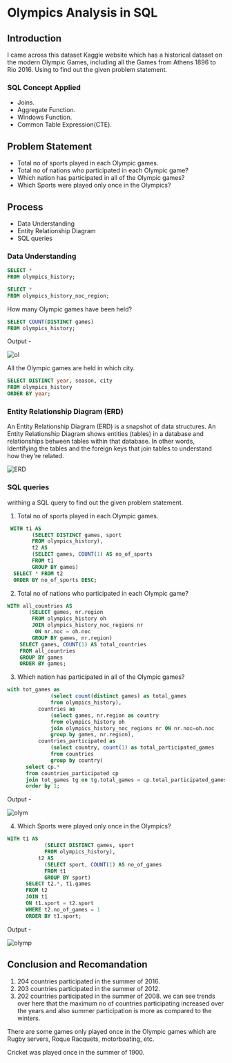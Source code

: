 # Olympics Analysis in SQL

## Introduction
I came across this dataset Kaggle website which has a historical dataset on the modern Olympic Games, including all the Games from Athens 1896 to Rio 2016. Using to find out the given problem statement.

### SQL Concept Applied
- Joins.
- Aggregate Function.
- Windows Function.
- Common Table Expression(CTE).

## Problem Statement
- Total no of sports played in each Olympic games.
- Total no of nations who participated in each Olympic game?
- Which nation has participated in all of the Olympic games?
- Which Sports were played only once in the Olympics?

## Process
- Data Understanding
- Entity Relationship Diagram
- SQL queries
   
### Data Understanding 

```sql
SELECT *
FROM olympics_history;
```

```sql
SELECT *
FROM olympics_history_noc_region;
```

How many Olympic games have been held?

```sql
SELECT COUNT(DISTINCT games)
FROM olympics_history;
```

Output - 

![ol](https://github.com/pratiraut/Olympics/assets/146583441/812d495b-6cef-4385-bbaf-742122c51305)

All the Olympic games are held in which city.

```sql
SELECT DISTINCT year, season, city
FROM olympics_history 
ORDER BY year;
```

### Entity Relationship Diagram (ERD)

An Entity Relationship Diagram (ERD) is a snapshot of data structures. An Entity Relationship Diagram shows entities (tables) in a database and relationships between tables within that database. In other words,
Identifying the tables and the foreign keys that join tables to understand how they're related.

![ERD](https://github.com/pratiraut/Olympics/assets/146583441/f2c36b93-02d7-44fd-af3b-aabf4722b50a)

### SQL queries 

writhing a SQL query to find out the given problem statement.

1. Total no of sports played in each Olympic games.

```sql
 WITH t1 AS
      	(SELECT DISTINCT games, sport
      	FROM olympics_history),
        t2 AS
      	(SELECT games, COUNT(1) AS no_of_sports
      	FROM t1
      	GROUP BY games)
  SELECT * FROM t2
  ORDER BY no_of_sports DESC;
```


2. Total no of nations who participated in each Olympic game?

```sql
WITH all_countries AS
       (SELECT games, nr.region
        FROM olympics_history oh
        JOIN olympics_history_noc_regions nr 
		 ON nr.noc = oh.noc
        GROUP BY games, nr.region)
    SELECT games, COUNT(1) AS total_countries
    FROM all_countries
    GROUP BY games
    ORDER BY games;
```

3. Which nation has participated in all of the Olympic games?

```sql
with tot_games as
              (select count(distinct games) as total_games
              from olympics_history),
          countries as
              (select games, nr.region as country
              from olympics_history oh
              join olympics_history_noc_regions nr ON nr.noc=oh.noc
              group by games, nr.region),
          countries_participated as
              (select country, count(1) as total_participated_games
              from countries
              group by country)
      select cp.*
      from countries_participated cp
      join tot_games tg on tg.total_games = cp.total_participated_games
      order by 1;
```

Output - 

![olym](https://github.com/pratiraut/Olympics/assets/146583441/ef071379-8cef-4c6d-9f68-cc2aa8cb1856)


4. Which Sports were played only once in the Olympics?

```sql
WITH t1 AS
          	(SELECT DISTINCT games, sport
          	FROM olympics_history),
          t2 AS
          	(SELECT sport, COUNT(1) AS no_of_games
          	FROM t1
          	GROUP BY sport)
      SELECT t2.*, t1.games
      FROM t2
      JOIN t1 
	  ON t1.sport = t2.sport
      WHERE t2.no_of_games = 1
      ORDER BY t1.sport;
```

Output - 

![olymp](https://github.com/pratiraut/Olympics/assets/146583441/e4fa8905-a228-43b6-845d-72aa11e27fb3)

## Conclusion and Recomandation

1. 204 countries participated in the summer of 2016.
2. 203 countries participated in the summer of 2012.
3. 202 countries participated in the summer of 2008.
 we can see trends over here that the maximum no of countries participating increased over the years and also summer participation is more as compared to the winters.

There are some games only played once in the Olympic games which are Rugby servers, Roque Racquets, motorboating, etc.

Cricket was played once in the summer of 1900.

